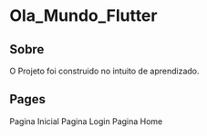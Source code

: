 # Ola_Mundo_Flutter

## Sobre
O Projeto foi construido no intuito de aprendizado.

## Pages
Pagina Inicial
Pagina Login
Pagina Home
